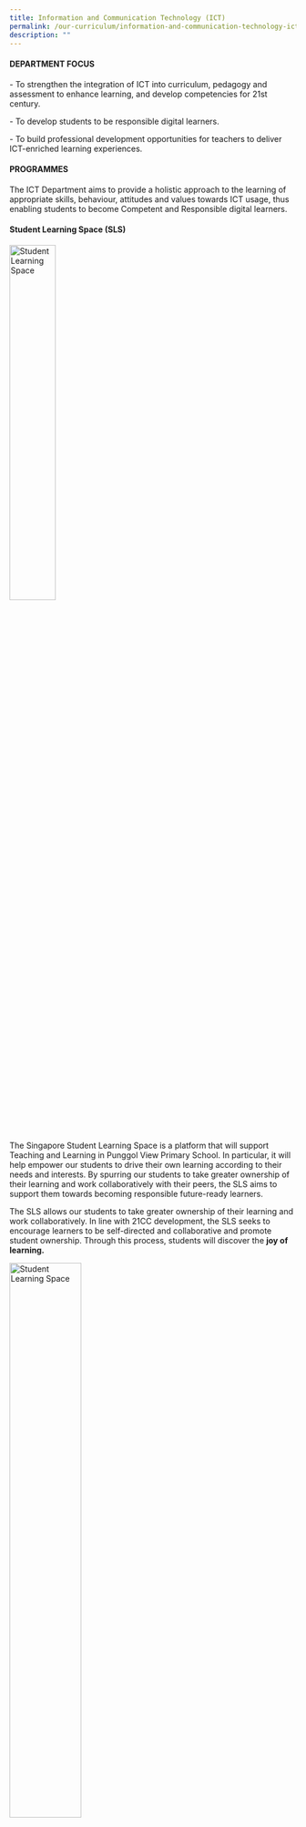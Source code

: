 ```yaml
---
title: Information and Communication Technology (ICT)
permalink: /our-curriculum/information-and-communication-technology-ict
description: ""
---
```

#### DEPARTMENT FOCUS

\- To strengthen the integration of ICT into curriculum, pedagogy and assessment to enhance learning, and develop competencies for 21st century.

  

\- To develop students to be responsible digital learners.

  

\- To build professional development opportunities for teachers to deliver ICT-enriched learning experiences.

  

#### PROGRAMMES

The ICT Department aims to provide a holistic approach to the learning of appropriate skills, behaviour, attitudes and values towards ICT usage, thus enabling students to become Competent and Responsible digital learners.

  

#### Student Learning Space (SLS)

<style>  
img {  
  display: block;  
  margin-left: auto;  
  margin-right: auto;  
}  
</style>  
<body><img src="/images/Student%20Learning%20Space%20(SLS).png" alt="Student Learning Space" style="width:40%;">  
  
</body>

The Singapore Student Learning Space is a platform that will support Teaching and Learning in Punggol View Primary School. In particular, it will help empower our students to drive their own learning according to their needs and interests. By spurring our students to take greater ownership of their learning and work collaboratively with their peers, the SLS aims to support them towards becoming responsible future-ready learners.

  

The SLS allows our students to take greater ownership of their learning and work collaboratively. In line with 21CC development, the SLS seeks to encourage learners to be self-directed and collaborative and promote student ownership. Through this process, students will discover the **joy of learning.**

<style>  
img {  
  display: block;  
  margin-left: auto;  
  margin-right: auto;  
}  
</style>  
<body><img src="/images/Student%20Learning%20Space%20(SLS)_2.jpg" alt="Student Learning Space" style="width:50%;">  
  
</body>

#### Cyber Wellness Education

<style>  
img {  
  display: block;  
  margin-left: auto;  
  margin-right: auto;  
}  
</style>  
<body><img src="/images/Cyber%20Wellness%20Education.jpg" alt="Cyber Wellness Education" style="width:50%;">  
  
</body>

Cyber Wellness (CW) refers to the positive well-being of Internet users. It involves an understanding of online behavior and awareness of how to protect oneself in the online space. The focus of CW is to help students to become responsible digital learners. It is important for students to be equipped with the knowledge, skills, values and attitudes to demonstrate respect for self and others, and to practice safe and responsible use. Students should also be a positive peer influence and harness the power of technology for the good of the community.     

  
![Cyber Wellness Education](/images/Cyber%20Wellness%20Education_3.jpg)

  

• To establish Cyber Wellness (CW) Education in school through CW Assembly talks, CW Just In Time resources and ICT monitor training.

• To organize Assembly Talks on cyber wellness to reinforce the importance of being a safe and responsible user of technology on the students.

• To share cyber Wellness tips and strategies with students and link them to school values and SE competencies

  

**CW Topics for Assembly Talks**

• Express yourself appropriately online

• Be careful when accessing online content

• Excessive Internet use

• Protecting your personal data online

• Let’s be a positive peer influence

• Being Discerning About Online Information

![Cyber Wellness Education](/images/Cyber%20Wellness%20Education_4.png)

#### Baseline ICT Training for Primary 1 and Primary 2

<style>  
img {  
  display: block;  
  margin-left: auto;  
  margin-right: auto;  
}  
</style>  
<body><img src="/images/Baseline%20ICT%20Training%20for%20Primary%201%20and%20Primary%202.jpg" alt="Baseline ICT Training for Primary 1 and Primary 2" style="width:50%;">  
  
</body>
  

**Baseline ICT Training for Primary 1 and Primary 2**

• Primary 1: Touch Typing & MS Word

• Primary 2: MS Word & MS Powerpoint

#### 'Code For Fun' Programme

![Code For Fun Programme](/images/Code%20For%20Fun%20Programme.jpg)

![Code For Fun Programme](/images/Code%20For%20Fun%20Programme_2.jpg)

<p style="text-align:center;">Code for Fun 2020 Programme<br>(Primary 6 Post PSLE Programme)</p>

<style type="text/css">
.tg  {border-collapse:collapse;border-spacing:0;}
.tg td{border-color:black;border-style:solid;border-width:1px;font-family:Arial, sans-serif;font-size:14px;
  overflow:hidden;padding:10px 5px;word-break:normal;}
.tg th{border-color:black;border-style:solid;border-width:1px;font-family:Arial, sans-serif;font-size:14px;
  font-weight:normal;overflow:hidden;padding:10px 5px;word-break:normal;}
.tg .tg-tgbq{background-color:#E7F3F4;color:#050505;text-align:center;vertical-align:top}
.tg .tg-m49j{background-color:#BBE0E3;color:#050505;font-weight:bold;text-align:center;vertical-align:top}
.tg .tg-w9zc{background-color:#F3F9FA;color:#050505;text-align:center;vertical-align:top}
</style>
<table class="tg">
<thead>
  <tr>
    <th class="tg-m49j">No</th>
    <th class="tg-m49j">Class</th>
    <th class="tg-m49j">Date</th>
  </tr>
</thead>
<tbody>
  <tr>
    <td class="tg-m49j">1</td>
    <td class="tg-tgbq">6 AM</td>
    <td class="tg-tgbq">12 and 13 Oct</td>
  </tr>
  <tr>
    <td class="tg-m49j">2</td>
    <td class="tg-w9zc">6 DI</td>
    <td class="tg-w9zc">14 and 15 Oct</td>
  </tr>
  <tr>
    <td class="tg-m49j">3</td>
    <td class="tg-tgbq">6 EM</td>
    <td class="tg-tgbq">16 and 23 Oct</td>
  </tr>
  <tr>
    <td class="tg-m49j">4</td>
    <td class="tg-w9zc">6 JA</td>
    <td class="tg-w9zc">26 and 27 Oct</td>
  </tr>
  <tr>
    <td class="tg-m49j">5</td>
    <td class="tg-tgbq">6 OP</td>
    <td class="tg-tgbq">28 and 29 Oct</td>
  </tr>
  <tr>
    <td class="tg-m49j">6</td>
    <td class="tg-w9zc">6 PE</td>
    <td class="tg-w9zc">30 Oct and 2 Nov</td>
  </tr>
  <tr>
    <td class="tg-m49j">7</td>
    <td class="tg-tgbq">6 RU</td>
    <td class="tg-tgbq">3 and 4 Nov</td>
  </tr>
</tbody>
</table>

![Code For Fun Programme](/images/Code%20For%20Fun%20Programme_3.png)
